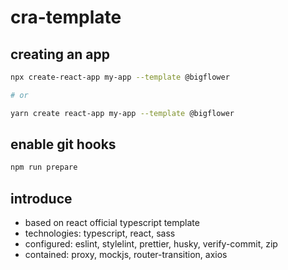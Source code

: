 # cra-template

## creating an app

```sh
npx create-react-app my-app --template @bigflower

# or

yarn create react-app my-app --template @bigflower
```

## enable git hooks

```sh
npm run prepare

```

## introduce

- based on react official typescript template
- technologies: typescript, react, sass
- configured: eslint, stylelint, prettier, husky, verify-commit, zip
- contained: proxy, mockjs, router-transition, axios
